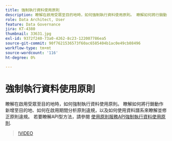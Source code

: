 ```yaml
---
title: 強制執行資料使用原則
description: 瞭解在啟用受眾至目的地時，如何強制執行資料使用原則。 瞭解如何將行銷動作新增至目的地、如何在啟用期間分析原則違規，以及如何使用資料譜系來瞭解並修正原則違規。
role: Data Architect, User
feature: Data Governance
jira: KT-4380
thumbnail: 33631.jpg
exl-id: 9372f240-73a0-4262-8c23-122007786ea5
source-git-commit: 90f7621536573f60ac6585404b1ac0e49cb08496
workflow-type: tm+mt
source-wordcount: '116'
ht-degree: 0%

---
```


# 強制執行資料使用原則

瞭解在啟用受眾至目的地時，如何強制執行資料使用原則。 瞭解如何將行銷動作新增至目的地、如何在啟用期間分析原則違規，以及如何使用資料譜系來瞭解並修正原則違規。 若要瞭解API型方法，請參閱 [使用原則服務API強制執行資料使用原則](https://experienceleague.adobe.com/docs/experience-platform/data-governance/enforcement/api-enforcement.html).

>[!VIDEO](https://video.tv.adobe.com/v/33631?quality=12&learn=on)